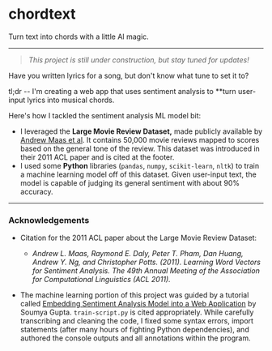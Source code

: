 # chordtext
Turn text into chords with a little AI magic.

---

> *This project is still under construction, but stay tuned for updates!*


Have you written lyrics for a song, but don't know what tune to set it to? 



tl;dr -- I'm creating a web app that uses sentiment analysis to **turn user-input lyrics into musical chords.


Here's how I tackled the sentiment analysis ML model bit:
* I leveraged the **Large Movie Review Dataset,** made publicly available by [Andrew Maas et al](https://ai.stanford.edu/~amaas/data/sentiment/). It contains 50,000 movie reviews mapped to scores based on the general tone of the review. This dataset was introduced in their 2011 ACL paper and is cited at the footer.
* I used some **Python** libraries (`pandas`, `numpy`, `scikit-learn`, `nltk`) to train a machine learning model off of this dataset. Given user-input text, the model is capable of judging its general sentiment with about 90% accuracy.


---
### Acknowledgements

* Citation for the 2011 ACL paper about the Large Movie Review Dataset:
  * *Andrew L. Maas, Raymond E. Daly, Peter T. Pham, Dan Huang, Andrew Y. Ng, and Christopher Potts. (2011). Learning Word Vectors for Sentiment Analysis. The 49th Annual Meeting of the Association for Computational Linguistics (ACL 2011).*

* The machine learning portion of this project was guided by a tutorial called [Embedding Sentiment Analysis Model into a Web Application](https://medium.com/analytics-vidhya/embedding-sentiment-analysis-model-into-a-web-application-93b76ab6348c) by Soumya Gupta. `train-script.py` is cited appropriately. While carefully transcribing and cleaning the code, I fixed some syntax errors, import statements (after many hours of fighting Python dependencies), and authored the console outputs and all annotations within the program.
